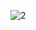 ​![2](https://user-images.githubusercontent.com/83157814/222924047-5109d17f-2461-456a-9d3b-c72a072f8d42.png)
